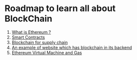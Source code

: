 # Roadmap to learn all about BlockChain

1) [What is Ethereum ? ](https://dailyhodl.com/2018/07/14/what-is-ethereum-the-ultimate-beginners-guide/)
2) [ Smart Contracts](https://www.freecodecamp.org/news/smart-contracts-for-dummies-a1ba1e0b9575/)
3) [ Blockchain for supply chain](https://www.provenance.org/whitepaper)
4) [ An example of website which has blockchain in its backend](https://steemit.com)
5) [Ethereum Virtual Machine and Gas](https://www.bitdegree.org/learn/ethereum-virtual-machine#ethereum-virtual-machine-main-tips)
